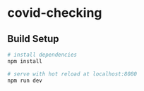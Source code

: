 # covid-checking

> 

## Build Setup

``` bash
# install dependencies
npm install

# serve with hot reload at localhost:8080
npm run dev

